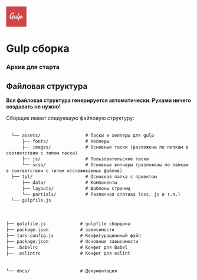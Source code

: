 

<p><img style="margin-bottom:0px;" src="ImgReadme/gulp-logo.svg" height="55"/> <h1>Gulp сборка</h1></p>

<h3 align="left">Архив для старта</h3>


## Файловая структура

**Вся файловая структура генерируется автоматически. Руками ничего создавать не нужно!**

Сборщик имеет следующую файловую структуру:

```

  └── assets/                 # Таски и хелперы для gulp
      ├── fonts/              # Хелперы
      ├── images/             # Основные таски (разложены по папкам в соответствии с типом таска)
      ├── js/                 # Пользовательские таски
      └── scss/               # Основные вотчеры (разложены по папкам в соответствии с типом отслеживаемых файлов)
  ├── tpl/                    # Основная папка с проектом
      ├── data/               # Компоненты
      ├── layouts/            # Шаблоны страниц
      └── partials/           # Различная статика (css, js и т.п.)
  └── gulpfile.js



├── gulpfile.js             # gulpfile сборщика
├── package.json            # зависимости
├── tars-config.js          # Конфигурационный файл
├── package.json            # Основные зависимости
├── .babelrc                # Конфиг для Babel
├── .eslintrc               # Конфиг для eslint


└── docs/                   # Документация
```